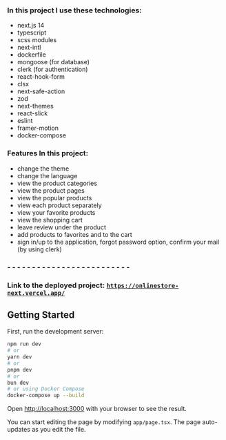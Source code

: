 ### In this project I use these technologies:
- next.js 14
- typescript
- scss modules
- next-intl
- dockerfile
- mongoose (for database)
- clerk (for authentication)
- react-hook-form
- clsx
- next-safe-action
- zod
- next-themes
- react-slick
- eslint
- framer-motion
- docker-compose

### Features In this project:
-  change the theme
-  change the language
-  view the product categories
-  view the product pages
-  view the popular products
-  view each product separately
-  view your favorite products
-  view the shopping cart
-  leave review under the product
-  add products to favorites and to the cart
-  sign in/up to the application, forgot password option, confirm your mail (by using clerk)

### - - - - - - - - - - - - - - - - - - - - - - - - - 

### Link to the deployed project: [`https://onlinestore-next.vercel.app/`](https://onlinestore-next.vercel.app/)

## Getting Started

First, run the development server:

```bash
npm run dev
# or
yarn dev
# or
pnpm dev
# or
bun dev
# or using Docker Compose
docker-compose up --build
```

Open [http://localhost:3000](http://localhost:3000) with your browser to see the result.

You can start editing the page by modifying `app/page.tsx`. The page auto-updates as you edit the file.
